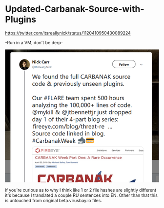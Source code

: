 # Updated-Carbanak-Source-with-Plugins
https://twitter.com/itsreallynick/status/1120410950430089224

-Run in a VM, don't be derp-

![](updated-tweet.png)

if you're curious as to why I think like 1 or 2 file hashes are slightly 
different it's because I translated a couple RU sentences into EN.
Other than that this is untouched from original beta.virusbay.io files.
